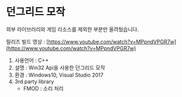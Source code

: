 # 던그리드 모작

외부 라이브러리와 게임 리소스를 제외한 부분만 올려뒀습니다.

릴리즈 빌드 영상 : [https://www.youtube.com/watch?v=MPpndVPGR7w](https://www.youtube.com/watch?v=MPpndVPGR7w)

1. 사용언어 : C++
2. 설명 : Win32 Api을 사용한 던그리드 모작
3. 환경 : Windows10, Visual Studio 2017
4. 3rd party library
    - FMOD : 소리 처리
